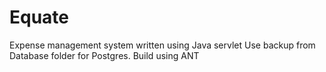 # Equate
Expense management system written using Java servlet
Use backup from Database folder for Postgres.
Build using ANT
